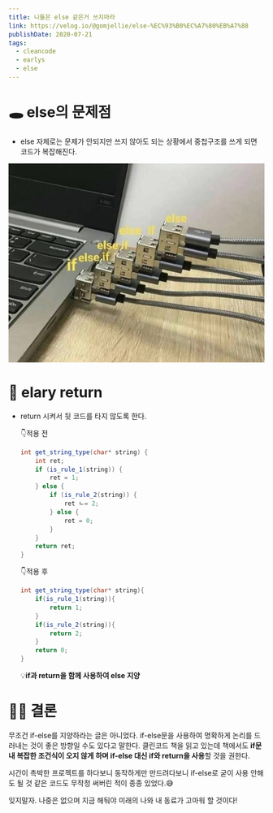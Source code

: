 ```yaml
---
title: 니들은 else 같은거 쓰지마라
link: https://velog.io/@gomjellie/else-%EC%93%B0%EC%A7%80%EB%A7%88
publishDate: 2020-07-21
tags: 
  - cleancode
  - earlys
  - else
---
```


# 🕳 else의 문제점
- else 자체로는 문제가 안되지만 쓰지 않아도 되는 상황에서 중첩구조를 쓰게 되면 코드가 복잡해진다.

![else](post_store/assets/else.jpeg)

# 💊 elary return
- return 시켜서 뒷 코드를 타지 않도록 한다.

    👇적용 전
    ```Java
    int get_string_type(char* string) {
        int ret;
        if (is_rule_1(string)) {
            ret = 1;
        } else {
            if (is_rule_2(string)) {
                ret ㄴ= 2;
            } else {
                ret = 0;
            }
        }
        return ret;
    }
    ```

    👇적용 후
    ```java
    int get_string_type(char* string){
        if(is_rule_1(string)){
            return 1;
        }
        if(is_rule_2(string)){
            return 2;
        }
        return 0;
    }
    ```    

    💡**if과 return을 함께 사용하여 else 지양**

# 👩‍⚖️ 결론
무조건 if-else를 지양하라는 글은 아니었다. if-else문을 사용하여 명확하게 논리를 드러내는 것이 좋은 방향일 수도 있다고 말한다. 클린코드 책을 읽고 있는데 책에서도 **if문 내 복잡한 조건식이 오지 않게 하며 if-else 대신 if와 return을 사용**할 것을 권한다.

시간이 촉박한 프로젝트를 하다보니 동작하게만 만드려다보니 if-else로 굳이 사용 안해도 될 것 같은 코드도 무작정 써버린 적이 종종 있었다.😅 

잊지말자. 나중은 없으며 지금 해둬야 미래의 나와 내 동료가 고마워 할 것이다!